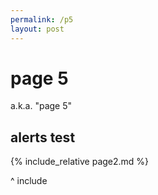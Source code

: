 ```yaml
---
permalink: /p5
layout: post
---
```


# page 5

a.k.a. "page 5"

## alerts test

{% include_relative page2.md %}

^ include

